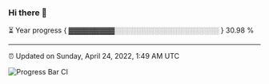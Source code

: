 ### Hi there 👋

⏳ Year progress { ▓▓▓▓▓▓▓▓▓░░░░░░░░░░░░░░░░░░░░░ } 30.98 %

---

⏰ Updated on Sunday, April 24, 2022, 1:49 AM UTC

![Progress Bar CI](https://github.com/arthurbuhl/arthurbuhl/workflows/Progress%20Bar%20CI/badge.svg)
